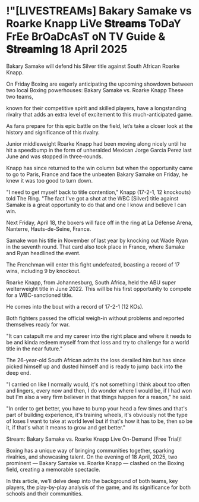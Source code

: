 # !"[LIVESTREAMs] Bakary Samake vs Roarke Knapp LiVe 𝐒𝐭𝐫𝐞𝐚𝐦𝐬 ToDaY FrEe BrOaDcAsT oN TV Guide & 𝐒𝐭𝐫𝐞𝐚𝐦𝐢𝐧𝐠 18 April 2025
Bakary Samake will defend his Silver title against South African Roarke Knapp.

On Friday Boxing are eagerly anticipating the upcoming showdown between two local Boxing powerhouses: Bakary Samake vs. Roarke Knapp These two teams, 

known for their competitive spirit and skilled players, have a longstanding rivalry that adds an extra level of excitement to this much-anticipated game.

 As fans prepare for this epic battle on the field, let’s take a closer look at the history and significance of this rivalry.

Junior middleweight Roarke Knapp had been moving along nicely until he hit a speedbump in the form of unheralded Mexican Jorge Garcia Perez last June and was stopped in three-rounds.

Knapp has since returned to the win column but when the opportunity came to go to Paris, France and face the unbeaten Bakary Samake on Friday, he knew it was too good to turn down.

"I need to get myself back to title contention," Knapp (17-2-1, 12 knockouts) told The Ring. "The fact I've got a shot at the WBC [Silver] title against Samake is a great opportunity to do that and one I know and believe I can win.

Next Friday, April 18, the boxers will face off in the ring at La Défense Arena, Nanterre, Hauts-de-Seine, France.

Samake won his title in November of last year by knocking out Wade Ryan in the seventh round. That card also took place in France, where Samake and Ryan headlined the event.

The Frenchman will enter this fight undefeated, boasting a record of 17 wins, including 9 by knockout.

Roarke Knapp, from Johannesburg, South Africa, held the ABU super welterweight title in June 2022. This will be his first opportunity to compete for a WBC-sanctioned title.

He comes into the bout with a record of 17-2-1 (12 KOs).

Both fighters passed the official weigh-in without problems and reported themselves ready for war.

"It can catapult me and my career into the right place and where it needs to be and kinda redeem myself from that loss and try to challenge for a world title in the near future."

The 26-year-old South African admits the loss derailed him but has since picked himself up and dusted himself and is ready to jump back into the deep end.

"I carried on like I normally would, it's not something I think about too often and lingers, every now and then, I do wonder where I would be, if I had won but I'm also a very firm believer in that things happen for a reason," he said. 

"In order to get better, you have to bump your head a few times and that's part of building experience, it's training wheels, it's obviously not the type of loses I want to take at world level but if that's how it has to be, then so be it, if that's what it means to grow and get better."


Stream: Bakary Samake vs. Roarke Knapp Live On-Demand (Free Trial)!

Boxing has a unique way of bringing communities together, sparking rivalries, and showcasing talent. On the evening of 18 April, 2025, two prominent — Bakary Samake vs. Roarke Knapp — clashed on the Boxing field, creating a memorable spectacle. 

In this article, we’ll delve deep into the background of both teams, key players, the play-by-play analysis of the game, and its significance for both schools and their communities.

